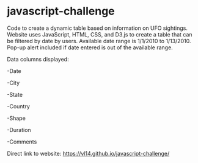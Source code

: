 # javascript-challenge

Code to create a dynamic table based on information on UFO sightings. Website uses JavaScript, HTML, CSS, and D3.js to create a table that can be filtered by date by users. Available date range is 1/1/2010 to 1/13/2010. Pop-up alert included if date entered is out of the available range.

Data columns displayed:

-Date

-City

-State

-Country

-Shape

-Duration

-Comments

Direct link to website: https://vl14.github.io/javascript-challenge/
